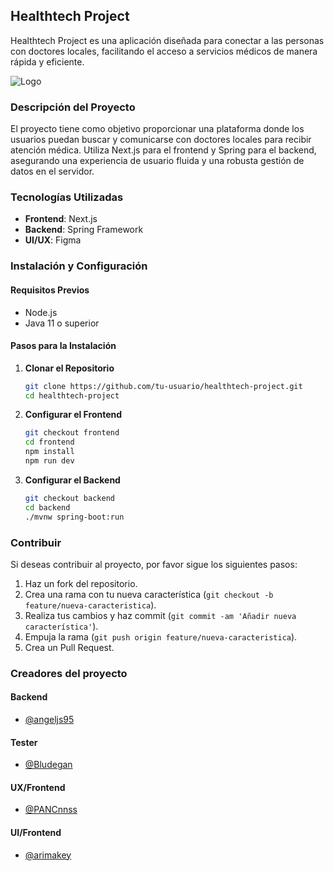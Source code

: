 ## Healthtech Project

Healthtech Project es una aplicación diseñada para conectar a las personas con doctores locales, facilitando el acceso a servicios médicos de manera rápida y eficiente.

![Logo](https://i.ibb.co/r60SWMt/Group-19-2.png)

### Descripción del Proyecto

El proyecto tiene como objetivo proporcionar una plataforma donde los usuarios puedan buscar y comunicarse con doctores locales para recibir atención médica. Utiliza Next.js para el frontend y Spring para el backend, asegurando una experiencia de usuario fluida y una robusta gestión de datos en el servidor.

### Tecnologías Utilizadas

- **Frontend**: Next.js
- **Backend**: Spring Framework
- **UI/UX**: Figma

### Instalación y Configuración

#### Requisitos Previos

- Node.js
- Java 11 o superior

#### Pasos para la Instalación

1. **Clonar el Repositorio**

    ```bash
    git clone https://github.com/tu-usuario/healthtech-project.git
    cd healthtech-project
    ```

2. **Configurar el Frontend**

    ```bash
    git checkout frontend
    cd frontend
    npm install
    npm run dev
    ```

3. **Configurar el Backend**

    ```bash
    git checkout backend
    cd backend
    ./mvnw spring-boot:run
    ```

### Contribuir

Si deseas contribuir al proyecto, por favor sigue los siguientes pasos:

1. Haz un fork del repositorio.
2. Crea una rama con tu nueva característica (`git checkout -b feature/nueva-caracteristica`).
3. Realiza tus cambios y haz commit (`git commit -am 'Añadir nueva característica'`).
4. Empuja la rama (`git push origin feature/nueva-caracteristica`).
5. Crea un Pull Request.

### Creadores del proyecto

#### Backend

- [@angeljs95](https://github.com/angeljs95)

#### Tester

- [@Bludegan](https://github.com/Bludegan)

#### UX/Frontend

- [@PANCnnss](https://github.com/PANCnnss)

#### UI/Frontend

- [@arimakey](https://github.com/arimakey)